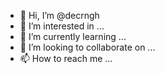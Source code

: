 - 👋 Hi, I’m @decrngh
- 👀 I’m interested in ...
- 🌱 I’m currently learning ...
- 💞️ I’m looking to collaborate on ...
- 📫 How to reach me ...

<!---
decrngh/decrngh is a ✨ special ✨ repository because its `README.md` (this file) appears on your GitHub profile.
You can click the Preview link to take a look at your changes.
--->
